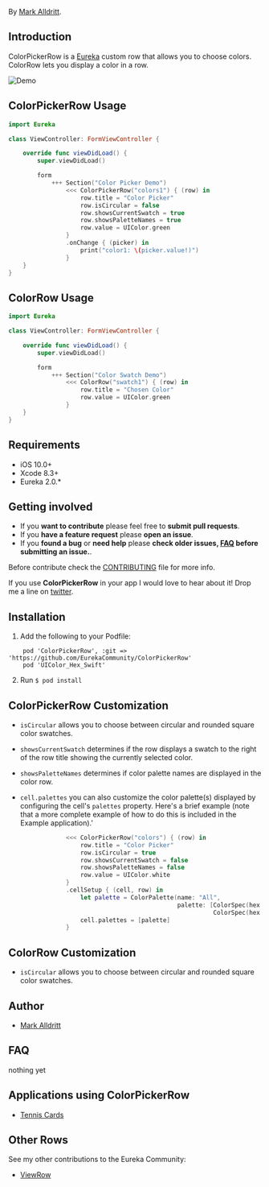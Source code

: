 By [Mark Alldritt](http://markalldritt.com).

## Introduction

ColorPickerRow is a [Eureka](https://github.com/xmartlabs/Eureka) custom row that allows you to choose colors.  ColorRow lets you display a color in a row.

![Demo](Screenshots/ColorPicker.gif)

## ColorPickerRow Usage

```swift
import Eureka

class ViewController: FormViewController {

    override func viewDidLoad() {
        super.viewDidLoad()

        form
            +++ Section("Color Picker Demo")
                <<< ColorPickerRow("colors1") { (row) in
                    row.title = "Color Picker"
                    row.isCircular = false
                    row.showsCurrentSwatch = true
                    row.showsPaletteNames = true
                    row.value = UIColor.green
                }
                .onChange { (picker) in
                    print("color1: \(picker.value!)")
                }
    }
}
```

## ColorRow Usage

```swift
import Eureka

class ViewController: FormViewController {

    override func viewDidLoad() {
        super.viewDidLoad()

        form
            +++ Section("Color Swatch Demo")
                <<< ColorRow("swatch1") { (row) in
                    row.title = "Chosen Color"
                    row.value = UIColor.green
                }
    }
}
```

## Requirements

* iOS 10.0+
* Xcode 8.3+
* Eureka 2.0.*

## Getting involved

* If you **want to contribute** please feel free to **submit pull requests**.
* If you **have a feature request** please **open an issue**.
* If you **found a bug** or **need help** please **check older issues, [FAQ](#faq) before submitting an issue.**.

Before contribute check the [CONTRIBUTING](https://github.com/EurekaCommunity/ImageRow/blob/master/CONTRIBUTING.md) file for more info.

If you use **ColorPickerRow** in your app I would love to hear about it! Drop me a line on [twitter](https://twitter.com/alldritt).

## Installation

1. Add the following to your Podfile:
  
~~~~
    pod 'ColorPickerRow', :git => 'https://github.com/EurekaCommunity/ColorPickerRow'  
    pod 'UIColor_Hex_Swift'
~~~~
    
2. Run `$ pod install`

## ColorPickerRow Customization

- `isCircular` allows you to choose between circular and rounded square color swatches.

- `showsCurrentSwatch` determines if the row displays a swatch to the right of the row title showing the currently selected color.

- `showsPaletteNames` determines if color palette names are displayed in the color row.

- `cell.palettes` you can also customize the color palette(s) displayed by configuring the cell's `palettes` property.  Here's a brief example (note that a more complete example of how to do this is included in the Example application).'

```swift
                <<< ColorPickerRow("colors") { (row) in
                    row.title = "Color Picker"
                    row.isCircular = true
                    row.showsCurrentSwatch = false
                    row.showsPaletteNames = false
                    row.value = UIColor.white
                }
                .cellSetup { (cell, row) in
                    let palette = ColorPalette(name: "All",
                                               palette: [ColorSpec(hex: "#ffffff", name: "White"),
                                                         ColorSpec(hex: "#000000", name: "Black")])
                    cell.palettes = [palette]
                }
```

## ColorRow Customization

- `isCircular` allows you to choose between circular and rounded square color swatches.


## Author

- [Mark Alldritt](http://markalldritt.com)

## FAQ

nothing yet

## Applications using ColorPickerRow

- [Tennis Cards](https://itunes.apple.com/us/app/tennis-cards/id1212377801?mt=8)

## Other Rows

See my other contributions to the Eureka Community:

- [ViewRow](https://github.com/EurekaCommunity/ViewRow)